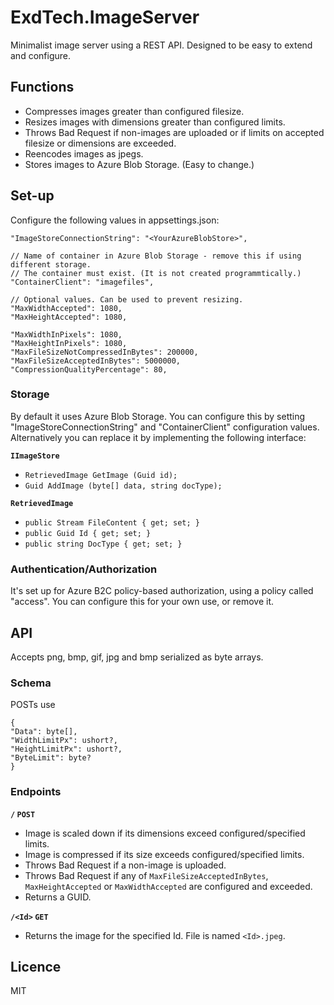 # ExdTech.ImageServer
Minimalist image server using a REST API. Designed to be easy to extend and configure.

## Functions
* Compresses images greater than configured filesize.
* Resizes images with dimensions greater than configured limits.
* Throws Bad Request if non-images are uploaded or if limits on accepted filesize or dimensions are exceeded.
* Reencodes images as jpegs. 
* Stores images to Azure Blob Storage. (Easy to change.)

## Set-up
Configure the following values in appsettings.json:

    "ImageStoreConnectionString": "<YourAzureBlobStore>",

    // Name of container in Azure Blob Storage - remove this if using different storage.
    // The container must exist. (It is not created programmtically.)
    "ContainerClient": "imagefiles",

    // Optional values. Can be used to prevent resizing.
    "MaxWidthAccepted": 1080,
    "MaxHeightAccepted": 1080,

    "MaxWidthInPixels": 1080,
    "MaxHeightInPixels": 1080,
    "MaxFileSizeNotCompressedInBytes": 200000,
    "MaxFileSizeAcceptedInBytes": 5000000,
    "CompressionQualityPercentage": 80,
    
### Storage
By default it uses Azure Blob Storage. You can configure this by setting "ImageStoreConnectionString" and "ContainerClient" configuration values. Alternatively you can replace it by implementing the following interface:

**`IImageStore`**
* `RetrievedImage GetImage (Guid id);`
* `Guid AddImage (byte[] data, string docType);`
        
**`RetrievedImage`**
* `public Stream FileContent { get; set; }`
* `public Guid Id { get; set; }`
* `public string DocType { get; set; }`


### Authentication/Authorization
It's set up for Azure B2C policy-based authorization, using a policy called "access". You can configure this for your own use, or remove it.

## API
Accepts png, bmp, gif, jpg and bmp serialized as byte arrays.

### Schema
POSTs use 
```
{
"Data": byte[],
"WidthLimitPx": ushort?,
"HeightLimitPx": ushort?,
"ByteLimit": byte?
}
````

### Endpoints

**`/` `POST`** 
* Image is scaled down if its dimensions exceed configured/specified limits.
* Image is compressed if its size exceeds configured/specified limits.
* Throws Bad Request if a non-image is uploaded.
* Throws Bad Request if any of `MaxFileSizeAcceptedInBytes`, `MaxHeightAccepted` or `MaxWidthAccepted` are configured and exceeded.
* Returns a GUID.

**`/<Id>` `GET`**
* Returns the image for the specified Id. File is named `<Id>.jpeg`.

## Licence
MIT
